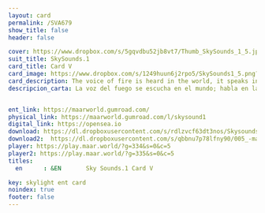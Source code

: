 ```yaml
---
layout: card
permalink: /SVA679
show_title: false
header: false

cover: https://www.dropbox.com/s/5gqvdbu52jb8vt7/Thumb_SkySounds_1_5.jpg?raw=1
suit_title: SkySounds.1
card_title: Card V
card_image: https://www.dropbox.com/s/1249huun6j2rpo5/SkySounds1_5.png?raw=1
card_description: The voice of fire is heard in the world, it speaks in the tongues of volcanoes and whispers in the embers of campfires. Fire is a force of nature, both destructive and transformative. The beings of Maar World have always been fascinated by the voice of fire, and they have woven it into their myths and legends. Fire is a reminder of the power of the planet and its ability to create and destroy. It is a source of warmth and light, but also a source of danger, capable of burning down forests and devastating communities. The voice of fire reminds us of its importance and the need to respect and harness its power. It is a reminder that, like all-natural elements, the fire must be respected and understood, in order to be able to live in harmony with it.
descripcion_carta: La voz del fuego se escucha en el mundo; habla en las lenguas de los volcanes y susurra en las brasas de las hogueras. El fuego es una fuerza de la naturaleza, tanto destructiva como transformadora. Los seres de Maar World siempre han estado fascinados por la voz del fuego y la han entrelazado en sus mitos y leyendas. El fuego es un recordatorio del poder del planeta y de su capacidad para crear y destruir. Es una fuente de calor y luz, pero también de peligro, capaz de arrasar bosques y devastar comunidades. La voz del fuego nos recuerda su importancia y la necesidad de respetar y aprovechar su poder. Es un recordatorio de que, como todos los elementos naturales, el fuego debe ser respetado y comprendido para poder vivir en armonía con él.


ent_link: https://maarworld.gumroad.com/
physical_link: https://maarworld.gumroad.com/l/skysound1
digital_link: https://opensea.io
download: https://dl.dropboxusercontent.com/s/rdlzvcf63dt3nos/Skysounds-1-V.wav?raw=1
download2:  https://dl.dropboxusercontent.com/s/qbbnu7p78lfny90/005_-maar-sky-sounds.1-card_V.wav?raw=1
player: https://play.maar.world/?g=334&s=0&c=5
player2: https://play.maar.world/?g=335&s=0&c=5
titles:
  en      : &EN       Sky Sounds.1 Card V

key: skylight ent card 
noindex: true
footer: false
---
```

